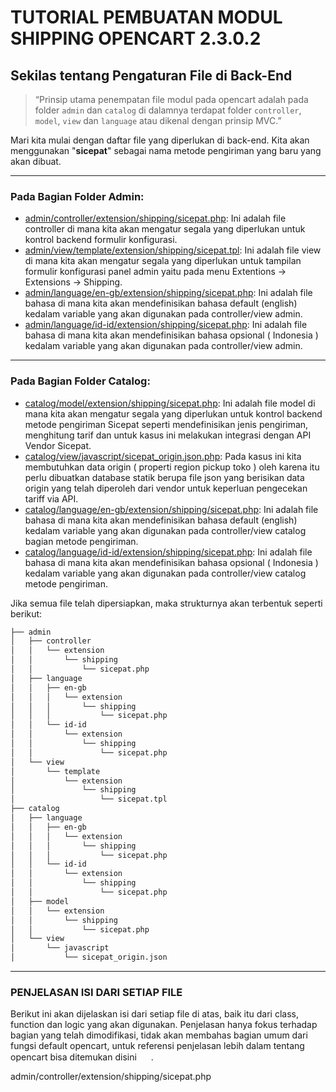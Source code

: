 # TUTORIAL PEMBUATAN MODUL SHIPPING OPENCART 2.3.0.2

## Sekilas tentang Pengaturan File di Back-End

> “Prinsip utama penempatan file modul pada opencart adalah pada folder `admin` dan `catalog` di dalamnya terdapat folder `controller`, `model`, `view` dan `language` atau dikenal dengan prinsip MVC.”

Mari kita mulai dengan daftar file yang diperlukan di back-end. Kita akan menggunakan "**sicepat**" sebagai nama metode pengiriman yang baru yang akan dibuat.

------------


### Pada Bagian Folder Admin:
- [admin/controller/extension/shipping/sicepat.php](https://github.com/farindra/oc_2.3_shipping_sicepat/blob/master/admin/controller/extension/shipping/sicepat.php "admin/controller/extension/shipping/sicepat.php"): Ini adalah file controller di mana kita akan mengatur segala yang diperlukan untuk kontrol backend formulir konfigurasi.
- [admin/view/template/extension/shipping/sicepat.tpl](https://github.com/farindra/oc_2.3_shipping_sicepat/blob/master/admin/view/template/extension/shipping/sicepat.tpl "admin/view/template/extension/shipping/sicepat.tpl"): Ini adalah file view di mana kita akan mengatur segala yang diperlukan untuk tampilan formulir konfigurasi panel admin yaitu pada menu Extentions → Extensions → Shipping.
- [admin/language/en-gb/extension/shipping/sicepat.php](https://github.com/farindra/oc_2.3_shipping_sicepat/blob/master/admin/language/en-gb/extension/shipping/sicepat.php "admin/language/en-gb/extension/shipping/sicepat.php"): Ini adalah file bahasa di mana kita akan mendefinisikan bahasa default (english) kedalam variable yang akan digunakan pada controller/view admin.
- [admin/language/id-id/extension/shipping/sicepat.php](https://github.com/farindra/oc_2.3_shipping_sicepat/blob/master/admin/language/id-id/extension/shipping/sicepat.php "admin/language/id-id/extension/shipping/sicepat.php"): Ini adalah file bahasa di mana kita akan mendefinisikan bahasa opsional ( Indonesia ) kedalam variable yang akan digunakan pada controller/view admin.

---

### Pada Bagian Folder Catalog:
- [catalog/model/extension/shipping/sicepat.php](https://github.com/farindra/oc_2.3_shipping_sicepat/blob/master/catalog/model/extension/shipping/sicepat.php "catalog/model/extension/shipping/sicepat.php"): Ini adalah file model di mana kita akan mengatur segala yang diperlukan untuk kontrol backend  metode pengiriman Sicepat seperti mendefinisikan jenis pengiriman, menghitung tarif dan untuk kasus ini melakukan integrasi dengan API Vendor Sicepat.
- [catalog/view/javascript/sicepat_origin.json.php](https://github.com/farindra/oc_2.3_shipping_sicepat/blob/master/catalog/view/javascript/sicepat_origin.json "catalog/view/javascript/sicepat_origin.json.php"): Pada kasus ini kita membutuhkan data origin ( properti region pickup toko ) oleh karena itu perlu dibuatkan database statik berupa file json yang berisikan data origin yang telah diperoleh dari vendor untuk keperluan pengecekan tariff via API.
- [catalog/language/en-gb/extension/shipping/sicepat.php](https://github.com/farindra/oc_2.3_shipping_sicepat/blob/master/catalog/language/en-gb/extension/shipping/sicepat.php "catalog/language/en-gb/extension/shipping/sicepat.php"): Ini adalah file bahasa di mana kita akan mendefinisikan bahasa default (english) kedalam variable yang akan digunakan pada controller/view catalog bagian metode pengiriman.
- [catalog/language/id-id/extension/shipping/sicepat.php](https://github.com/farindra/oc_2.3_shipping_sicepat/blob/master/catalog/language/id-id/extension/shipping/sicepat.php "catalog/language/id-id/extension/shipping/sicepat.php"): Ini adalah file bahasa di mana kita akan mendefinisikan bahasa opsional ( Indonesia ) kedalam variable yang akan digunakan pada controller/view catalog metode pengiriman.

Jika semua file telah dipersiapkan, maka strukturnya akan terbentuk seperti berikut:

```bash
├── admin
│   ├── controller
│   │   └── extension
│   │       └── shipping
│   │           └── sicepat.php
│   ├── language
│   │   ├── en-gb
│   │   │   └── extension
│   │   │       └── shipping
│   │   │           └── sicepat.php
│   │   └── id-id
│   │       └── extension
│   │           └── shipping
│   │               └── sicepat.php
│   └── view
│       └── template
│           └── extension
│               └── shipping
│                   └── sicepat.tpl
├── catalog
│   ├── language
│   │   ├── en-gb
│   │   │   └── extension
│   │   │       └── shipping
│   │   │           └── sicepat.php
│   │   └── id-id
│   │       └── extension
│   │           └── shipping
│   │               └── sicepat.php
│   ├── model
│   │   └── extension
│   │       └── shipping
│   │           └── sicepat.php
│   └── view
│       └── javascript
│           └── sicepat_origin.json

```
---
### PENJELASAN ISI DARI SETIAP FILE
Berikut ini akan dijelaskan isi dari setiap file di atas, baik itu dari class, function dan logic  yang akan digunakan. Penjelasan hanya fokus terhadap bagian yang telah dimodifikasi, tidak akan membahas bagian umum dari fungsi default opencart, untuk referensi penjelasan lebih dalam tentang opencart bisa ditemukan disini <a href="http://docs.opencart.com/en-gb/introduction/" target="_blank"><img src="http://docs.opencart.com/image/opencart-logo.png" height="15" /></a> .

admin/controller/extension/shipping/sicepat.php
